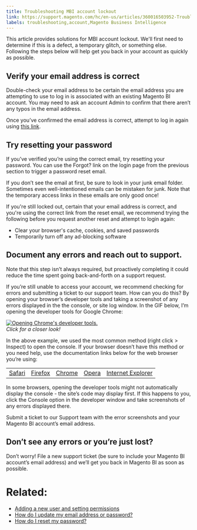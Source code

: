 ```yaml
---
title: Troubleshooting MBI account lockout
link: https://support.magento.com/hc/en-us/articles/360016503952-Troubleshooting-MBI-account-lockout
labels: troubleshooting,account,Magento Business Intelligence
---
```


<p>This article provides solutions for MBI account lockout. We'll first need to determine if this is a defect, a temporary glitch, or something else. Following the steps below will help get you back in your account as quickly as possible.</p>
<h2>Verify your email address is correct</h2>
<p>Double-check your email address to be certain the email address you are attempting to use to log in is associated with an existing Magento BI account. You may need to ask an account Admin to confirm that there aren’t any typos in the email address.</p>
<p>Once you’ve confirmed the email address is correct, attempt to log in again using <a href="https://dashboard.rjmetrics.com/v2/session/create#/">this link</a>.</p>
<h2>Try resetting your password</h2>
<p>If you’ve verified you’re using the correct email, try resetting your password. You can use the Forgot? link on the login page from the previous section to trigger a password reset email.</p>
<p>If you don’t see the email at first, be sure to look in your junk email folder. Sometimes even well-intentioned emails can be mistaken for junk. Note that the temporary access links in these emails are only good once!</p>
<p>If you're still locked out, certain that your email address is correct, and you're using the correct link from the reset email, we recommend trying the following before you request another reset and attempt to login again:</p>
<ul>
<li>Clear your browser's cache, cookies, and saved passwords</li>
<li>Temporarily turn off any ad-blocking software</li>
</ul>
<h2>Document any errors and reach out to support.</h2>
<p>Note that this step isn’t always required, but proactively completing it could reduce the time spent going back-and-forth on a support request.</p>
<p>If you’re still unable to access your account, we recommend checking for errors and submitting a ticket to our support team. How can you do this? By opening your browser’s developer tools and taking a screenshot of any errors displayed in the the console, or site log window. In the GIF below, I’m opening the developer tools for Google Chrome:</p>
<p><a href="https://support.magento.com/hc/article_attachments/360013892671/Opening_Chrome_dev_tools.gif"> <img alt="Opening Chrome's developer tools." src="https://support.magento.com/hc/article_attachments/360013892671/Opening_Chrome_dev_tools.gif"/></a><br/> <em>Click for a closer look!</em></p>
<p>In the above example, we used the most common method (right click &gt; Inspect) to open the console. If your browser doesn’t have this method or you need help, use the documentation links below for the web browser you’re using:</p>
<table>
<tbody>
<tr>
<td><a href="http://www.technipages.com/mac-os-x-enable-web-inspector-in-safari">Safari</a></td>
<td><a href="https://developer.mozilla.org/en-US/docs/Tools/Web_Console/Opening_the_Web_Console">Firefox</a></td>
<td><a href="https://developers.google.com/web/tools/chrome-devtools/?hl=en">Chrome</a></td>
<td><a href="http://www.opera.com/dragonfly/documentation/">Opera</a></td>
<td><a href="https://msdn.microsoft.com/en-us/library/gg589512(v=vs.85).aspx#OpeningTools">Internet Explorer</a></td>
</tr>
</tbody>
</table>
<p>In some browsers, opening the developer tools might not automatically display the console - the site’s code may display first. If this happens to you, click the Console option in the developer window and take screenshots of any errors displayed there.</p>
<p>Submit a ticket to our Support team with the error screenshots and your Magento BI account’s email address.</p>
<h2>Don’t see any errors or you’re just lost?</h2>
<p>Don’t worry! File a new support ticket (be sure to include your Magento BI account’s email address) and we’ll get you back in Magento BI as soon as possible.</p>
<h1>Related:</h1>
<ul>
<li><a href="https://support.magento.com/hc/en-us/articles/360016731291-Adding-a-user-account-and-setting-permissions">Adding a new user and setting permissions</a></li>
<li><a href="https://support.magento.com/hc/en-us/articles/360016732631-How-do-I-update-my-email-address-or-password-">How do I update my email address or password?</a></li>
<li><a href="https://support.magento.com/hc/en-us/articles/360016506432-How-do-I-reset-my-password-">How do I reset my password?</a></li>
</ul>